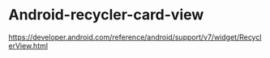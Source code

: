 # Android-recycler-card-view
https://developer.android.com/reference/android/support/v7/widget/RecyclerView.html

